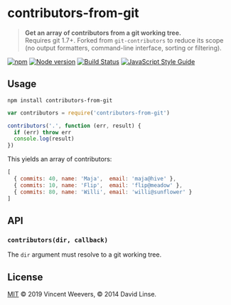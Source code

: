 # contributors-from-git

> **Get an array of contributors from a git working tree.**  
> Requires git 1.7+. Forked from `git-contributors` to reduce its scope (no output formatters, command-line interface, sorting or filtering).

[![npm](https://img.shields.io/npm/v/contributors-from-git.svg)](https://www.npmjs.com/package/contributors-from-git)
[![Node version](https://img.shields.io/node/v/contributors-from-git.svg)](https://www.npmjs.com/package/contributors-from-git)
[![Build Status](https://travis-ci.org/vweevers/contributors-from-git.svg)](https://travis-ci.org/vweevers/contributors-from-git)
[![JavaScript Style Guide](https://img.shields.io/badge/code_style-standard-brightgreen.svg)](https://standardjs.com)

## Usage

```
npm install contributors-from-git
```

```js
var contributors = require('contributors-from-git')

contributors('.', function (err, result) {
  if (err) throw err
  console.log(result)
})
```

This yields an array of contributors:

```js
[
  { commits: 40, name: 'Maja',  email: 'maja@hive' },
  { commits: 10, name: 'Flip',  email: 'flip@meadow' },
  { commits: 80, name: 'Willi', email: 'willi@sunflower' }
]
```

## API

### `contributors(dir, callback)`

The `dir` argument must resolve to a git working tree.

## License

[MIT](LICENSE) © 2019 Vincent Weevers, © 2014 David Linse.
